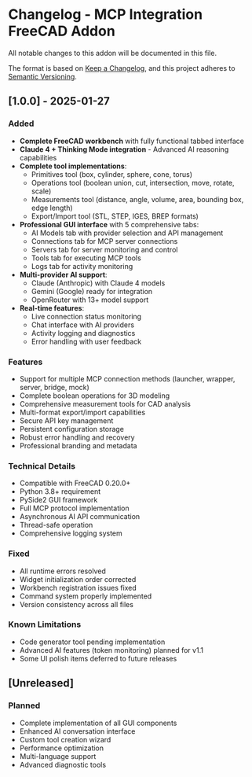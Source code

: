 # Changelog - MCP Integration FreeCAD Addon

All notable changes to this addon will be documented in this file.

The format is based on [Keep a Changelog](https://keepachangelog.com/en/1.0.0/),
and this project adheres to [Semantic Versioning](https://semver.org/spec/v2.0.0.html).

## [1.0.0] - 2025-01-27

### Added
- **Complete FreeCAD workbench** with fully functional tabbed interface
- **Claude 4 + Thinking Mode integration** - Advanced AI reasoning capabilities
- **Complete tool implementations**:
  - Primitives tool (box, cylinder, sphere, cone, torus)
  - Operations tool (boolean union, cut, intersection, move, rotate, scale)
  - Measurements tool (distance, angle, volume, area, bounding box, edge length)
  - Export/Import tool (STL, STEP, IGES, BREP formats)
- **Professional GUI interface** with 5 comprehensive tabs:
  - AI Models tab with provider selection and API management
  - Connections tab for MCP server connections
  - Servers tab for server monitoring and control
  - Tools tab for executing MCP tools
  - Logs tab for activity monitoring
- **Multi-provider AI support**:
  - Claude (Anthropic) with Claude 4 models
  - Gemini (Google) ready for integration
  - OpenRouter with 13+ model support
- **Real-time features**:
  - Live connection status monitoring
  - Chat interface with AI providers
  - Activity logging and diagnostics
  - Error handling with user feedback

### Features
- Support for multiple MCP connection methods (launcher, wrapper, server, bridge, mock)
- Complete boolean operations for 3D modeling
- Comprehensive measurement tools for CAD analysis
- Multi-format export/import capabilities
- Secure API key management
- Persistent configuration storage
- Robust error handling and recovery
- Professional branding and metadata

### Technical Details
- Compatible with FreeCAD 0.20.0+
- Python 3.8+ requirement
- PySide2 GUI framework
- Full MCP protocol implementation
- Asynchronous AI API communication
- Thread-safe operation
- Comprehensive logging system

### Fixed
- All runtime errors resolved
- Widget initialization order corrected
- Workbench registration issues fixed
- Command system properly implemented
- Version consistency across all files

### Known Limitations
- Code generator tool pending implementation
- Advanced AI features (token monitoring) planned for v1.1
- Some UI polish items deferred to future releases

## [Unreleased]

### Planned
- Complete implementation of all GUI components
- Enhanced AI conversation interface
- Custom tool creation wizard
- Performance optimization
- Multi-language support
- Advanced diagnostic tools